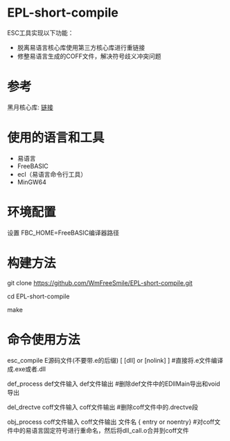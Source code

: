 # EPL-short-compile

ESC工具实现以下功能：
*  脱离易语言核心库使用第三方核心库进行重链接
*  修整易语言生成的COFF文件，解决符号歧义冲突问题

# 参考

黑月核心库: [链接](https://github.com/zhongjianhua163/BlackMoonKernelStaticLib)

# 使用的语言和工具

* 易语言
* FreeBASIC
* ecl（易语言命令行工具）
* MinGW64

# 环境配置

设置 FBC_HOME=FreeBASIC编译器路径

# 构建方法

git clone https://github.com/WmFreeSmile/EPL-short-compile.git

cd EPL-short-compile

make

# 命令使用方法

esc_compile E源码文件(不要带.e的后缀) [ [dll] or [nolink] ]  #直接将.e文件编译成.exe或者.dll

def_process def文件输入 def文件输出 #删除def文件中的EDllMain导出和void导出

del_drectve coff文件输入 coff文件输出 #删除coff文件中的.drectve段

obj_process coff文件输入 coff文件输出 文件名 { entry or noentry} #对coff文件中的易语言固定符号进行重命名，然后将dll_call.o合并到coff文件
